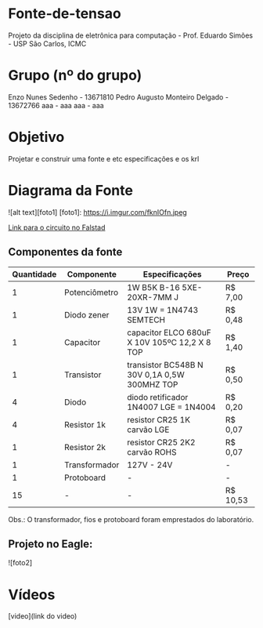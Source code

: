 # Fonte-de-tensao
Projeto da disciplina de eletrônica para computação - Prof. Eduardo Simões - USP São Carlos, ICMC

# Grupo (nº do grupo)
Enzo Nunes Sedenho - 13671810
Pedro Augusto Monteiro Delgado - 13672766
aaa - aaa
aaa - aaa

# Objetivo
Projetar e construir uma fonte e etc especificações e os krl

# Diagrama da Fonte
![alt text][foto1]
[foto1]: https://i.imgur.com/fknIOfn.jpeg

[Link para o circuito no Falstad](https://tinyurl.com/25gdhbp7)

## Componentes da fonte

|  Quantidade  |  Componente  |  Especificações  |  Preço  |
|---|---|---|---|
| 1 | Potenciômetro | 1W B5K B-16 5XE-20XR-7MM J | R$ 7,00 |
| 1 | Diodo zener | 13V 1W = 1N4743 SEMTECH | R$ 0,48 |
| 1 | Capacitor | capacitor ELCO 680uF X 10V 105ºC 12,2 X 8 TOP | R$ 1,40 |
| 1 | Transistor | transistor BC548B N 30V 0,1A 0,5W 300MHZ TOP | R$ 0,50 |
| 4 | Diodo | diodo retificador 1N4007 LGE = 1N4004 | R$ 0,20 |
| 4 | Resistor 1k | resistor CR25 1K carvão LGE | R$ 0,07 |
| 1 | Resistor 2k | resistor CR25 2K2 carvão ROHS | R$ 0,07 |
| 1 | Transformador | 127V - 24V | - |
| 1 | Protoboard | - | - |
| 15 | - | - | R$ 10,53 |

Obs.: O transformador, fios e protoboard foram emprestados do laboratório.

## Projeto no Eagle: 
![foto2]
# Vídeos 
[video](link do video)
